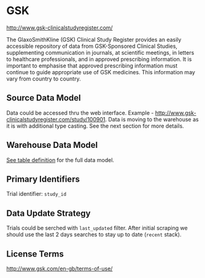 # GSK

http://www.gsk-clinicalstudyregister.com/

The GlaxoSmithKline  (GSK)  Clinical Study Register provides an easily accessible repository of data from GSK-Sponsored Clinical Studies, supplementing communication in journals, at scientific meetings, in letters to healthcare professionals, and in approved prescribing information. It is important to emphasise that approved prescribing information must continue to guide appropriate use of GSK medicines. This information may vary from country to country.

## Source Data Model

Data could be accessed thru the web interface.
Example - http://www.gsk-clinicalstudyregister.com/study/100901.
Data is moving to the warehouse as it is with additional type casting.
See the next section for more details.

## Warehouse Data Model

[See table definition](https://github.com/opentrials/collectors/blob/master/collectors/gsk/record.py)
for the full data model.

## Primary Identifiers

Trial identifier: `study_id`

## Data Update Strategy

Trials could be serched with `last_updated` filter.
After initial scraping we should use the last 2 days searches
to stay up to date (`recent` stack).

## License Terms

http://www.gsk.com/en-gb/terms-of-use/
